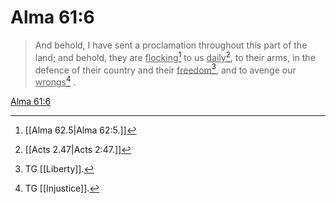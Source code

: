 # Alma 61:6

> And behold, I have sent a proclamation throughout this part of the land; and behold, they are <u>flocking</u>[^a] to us <u>daily</u>[^b], to their arms, in the defence of their country and their <u>freedom</u>[^c], and to avenge our <u>wrongs</u>[^d] .

[Alma 61:6](https://www.churchofjesuschrist.org/study/scriptures/bofm/alma/61?lang=eng&id=p6#p6)


[^a]: [[Alma 62.5|Alma 62:5.]]
[^b]: [[Acts 2.47|Acts 2:47.]]
[^c]: TG [[Liberty]].
[^d]: TG [[Injustice]].
